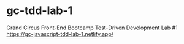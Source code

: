 # gc-tdd-lab-1
Grand Circus Front-End Bootcamp Test-Driven Development Lab #1
https://gc-javascript-tdd-lab-1.netlify.app/
